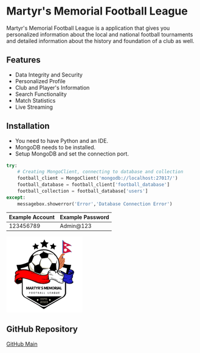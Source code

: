 # Martyr's Memorial Football League
Martyr's Memorial Football League is a application 
that gives you personalized information about the local and national football 
tournaments and detailed information about the history and foundation of a club as well.

## Features
- Data Integrity and Security
- Personalized Profile
- Club and Player's Information
- Search Functionality
- Match Statistics
- Live Streaming

## Installation
- You need to have Python and an IDE.
- MongoDB needs to be installed.
- Setup MongoDB and set the connection port.

```Python
try:
    # Creating MongoClient, connecting to database and collection
    football_client = MongoClient('mongodb://localhost:27017/')
    football_database = football_client['football_database']
    football_collection = football_database['users']
except:
    messagebox.showerror('Error','Database Connection Error')
```

| Example Account | Example Password |
|-----------------|------------------|
| 123456789       | Admin@123        |

![Application Logo Theme](Images/logonp1.png)

## GitHub Repository
[GitHub Main](https://github.com/saugatshahi)
